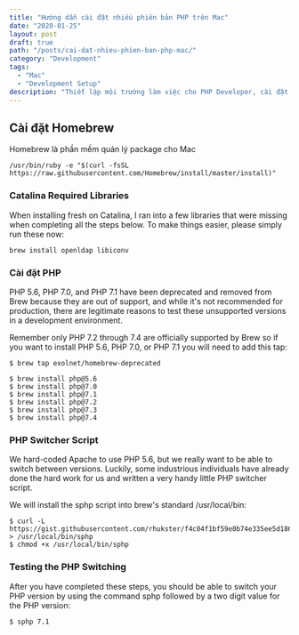 ```yaml
---
title: "Hướng dẫn cài đặt nhiều phiên bản PHP trên Mac"
date: "2020-01-25"
layout: post
draft: true
path: "/posts/cai-dat-nhieu-phien-ban-php-mac/"
category: "Development"
tags:
  - "Mac"
  - "Development Setup"
description: "Thiết lập môi trường làm việc cho PHP Developer, cài đặt nhiều phiên bản PHP trên Mac OSX 10.15"
---
```


## Cài đặt Homebrew
Homebrew là phần mềm quản lý package cho Mac

```shell script
/usr/bin/ruby -e "$(curl -fsSL https://raw.githubusercontent.com/Homebrew/install/master/install)"
```

### Catalina Required Libraries

When installing fresh on Catalina, I ran into a few libraries that were missing when completing all the steps below. To make things easier, please simply run these now:

```shell script
brew install openldap libiconv
```

### Cài đặt PHP
PHP 5.6, PHP 7.0, and PHP 7.1 have been deprecated and removed from Brew because they are out of support, and while it's not recommended for production, there are legitimate reasons to test these unsupported versions in a development environment.

Remember only PHP 7.2 through 7.4 are officially supported by Brew so if you want to install PHP 5.6, PHP 7.0, or PHP 7.1 you will need to add this tap:
```shell script
$ brew tap exolnet/homebrew-deprecated

$ brew install php@5.6
$ brew install php@7.0
$ brew install php@7.1
$ brew install php@7.2
$ brew install php@7.3
$ brew install php@7.4
```

### PHP Switcher Script

We hard-coded Apache to use PHP 5.6, but we really want to be able to switch between versions. Luckily, some industrious individuals have already done the hard work for us and written a very handy little PHP switcher script.

We will install the sphp script into brew's standard /usr/local/bin:
```shell script
$ curl -L https://gist.githubusercontent.com/rhukster/f4c04f1bf59e0b74e335ee5d186a98e2/raw > /usr/local/bin/sphp
$ chmod +x /usr/local/bin/sphp
```

### Testing the PHP Switching

After you have completed these steps, you should be able to switch your PHP version by using the command sphp followed by a two digit value for the PHP version:
```shell script
$ sphp 7.1
```





